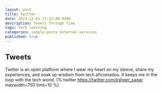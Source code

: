 ```yaml
---
layout: post
title: Twitter
date: 2023-12-01 11:12:00-0400
description: Tweets Through Time
tags: tech learning
categories: sample-posts external-services
published: true
---
```



## <span style="font-size: 24px;font-weight: bold;">Tweets <a href="https://twitter.com/ksheer_sagar"><i class="fab fa-twitter"></i></a> </span>
Twitter is an open platform where I wear my heart on my sleeve, share my experiences, and soak up wisdom from tech aficionados. It keeps me in the loop with the tech world.
{% twitter https://twitter.com/ksheer_sagar maxwidth=750 limit=10 %}


